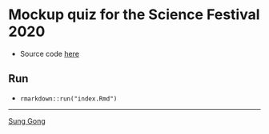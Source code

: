 # Mockup quiz for the Science Festival 2020

* Source code [here](https://github.com/sung/CamObsGynCSF2020_quiz1)


## Run
* `rmarkdown::run("index.Rmd")`

----
[Sung Gong](https://sung.github.io)

